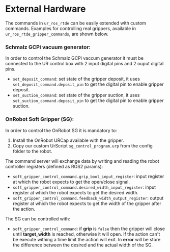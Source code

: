 # External Hardware

The commands in `ur_ros_rtde` can be easily extended with custom commands. Examples for controlling real grippers, available in `ur_ros_rtde_gripper_commands`, are shown below.

### Schmalz GCPi vacuum generator:

In order to control the Schmalz GCPi vaccum generator it must be connected to the UR control box with 2 input digital pins and 2 ouput digital pins. 

- `set_deposit_command`: set state of the gripper deposit, it uses `set_deposit_command.deposit_pin` to get the digital pin to enable gripper deposit.
- `set_suction_command`: set state of the gripper suction, it uses `set_suction_command.deposit_pin` to get the digital pin to enable gripper suction.


### OnRobot Soft Gripper (SG):

In order to control the OnRobot SG it is mandatory to:
1. Install the OnRobot URCap available with the gripper.
2. Copy our custom UrScript `sg_control_program.urp` from the config folder to the robot.

The command server will exchange data by writing and reading the robot controller registers (defined as ROS2 params): 

- `soft_gripper_control_command.grip_bool_input_register`: input register at which the robot expects to get the open/close signal.
- `soft_gripper_control_command.desired_width_input_register`: input register at which the robot expects to get the desired width.
- `soft_gripper_control_command.feedback_width_output_register`: output register at which the robot expects to get the width of the gripper after the action.

The SG can be controlled with:
- `soft_gripper_control_command`: if **grip** is `false` then the gripper will close until **target_width** is reached, otherwise it will open. If the action can't be execute withing a time limit the action will exit. In **error** will be store the difference between the desired and the actual width of the SG. 